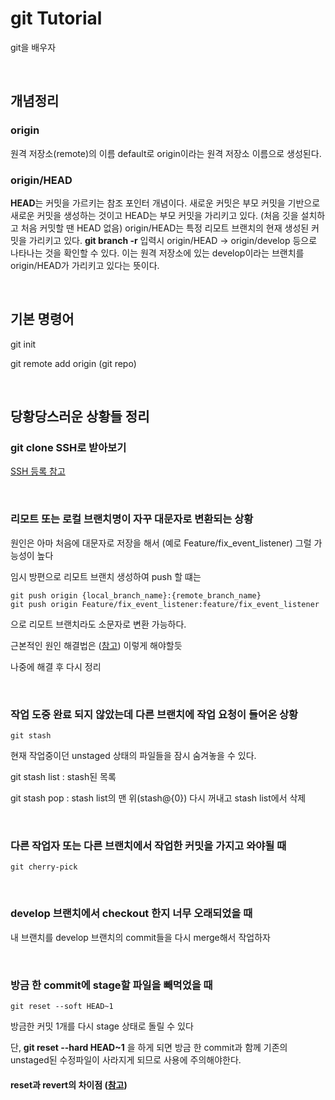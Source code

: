# git Tutorial
git을 배우자


<br/>


## 개념정리

### origin
원격 저장소(remote)의 이름 default로 origin이라는 원격 저장소 이름으로 생성된다.
### origin/HEAD
**HEAD**는 커밋을 가르키는 참조 포인터 개념이다. 새로운 커밋은 부모 커밋을 기반으로 새로운 커밋을 생성하는 것이고 HEAD는 부모 커밋을 가리키고 있다. (처음 깃을 설치하고 처음 커밋할 땐 HEAD 없음)
origin/HEAD는 특정 리모트 브랜치의 현재 생성된 커밋을 가리키고 있다.
**git branch -r** 입력시 origin/HEAD -> origin/develop 등으로 나타나는 것을 확인할 수 있다. 이는 원격 저장소에 있는 develop이라는 브랜치를 origin/HEAD가 가리키고 있다는 뜻이다.


<br/>


## 기본 명령어
git init

git remote add origin (git repo)


<br/>

## 당황당스러운 상황들 정리
### git clone SSH로 받아보기
[SSH 등록 참고](https://docs.github.com/en/github/authenticating-to-github/connecting-to-github-with-ssh/checking-for-existing-ssh-keys)

<br/>

### 리모트 또는 로컬 브랜치명이 자꾸 대문자로 변환되는 상황
원인은 아마 처음에 대문자로 저장을 해서 (예로 Feature/fix_event_listener) 그럴 가능성이 높다

임시 방편으로 리모트 브랜치 생성하여 push 할 떄는
```
git push origin {local_branch_name}:{remote_branch_name} 
git push origin Feature/fix_event_listener:feature/fix_event_listener 
```
으로 리모트 브랜치라도 소문자로 변환 가능하다.

근본적인 원인 해결법은 ([참고](https://stackoverflow.com/questions/15371866/why-is-git-capitalizing-my-branch-name-prefix)) 이렇게 해야할듯

나중에 해결 후 다시 정리


<br/>

### 작업 도중 완료 되지 않았는데 다른 브랜치에 작업 요청이 들어온 상황
```
git stash
```
현재 작업중이던 unstaged 상태의 파일들을 잠시 숨겨놓을 수 있다.

git stash list : stash된 목록

git stash pop : stash list의 맨 위(stash@{0}) 다시 꺼내고 stash list에서 삭제


<br/>

### 다른 작업자 또는 다른 브랜치에서 작업한 커밋을 가지고 와야될 때
```
git cherry-pick
```
<br/>

### develop 브랜치에서 checkout 한지 너무 오래되었을 때
내 브랜치를 develop 브랜치의 commit들을 다시 merge해서 작업하자


<br/>

### 방금 한 commit에 stage할 파일을 빼먹었을 때
```
git reset --soft HEAD~1
```
방금한 커밋 1개를 다시 stage 상태로 돌릴 수 있다

단, **git reset --hard HEAD~1** 을 하게 되면 방금 한 commit과 함께 기존의 unstaged된 수정파일이 사라지게 되므로 사용에 주의해야한다. 

#### reset과 revert의 차이점 ([참고](https://velog.io/@sonypark/git-reset-vs-git-revert-%EC%B0%A8%EC%9D%B4))
